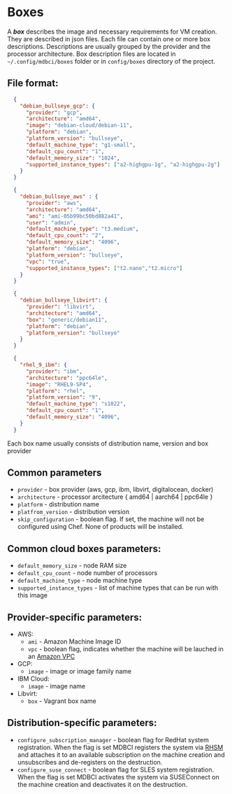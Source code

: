 # Boxes

A ***box*** describes the image and necessary requirements for VM creation. They are described in json files. Each file can contain one or more box descriptions. Descriptions are usually grouped by the provider and the processor architecture.
Box description files are located in `~/.config/mdbci/boxes` folder or in `config/boxes` directory of the project.

## File format:

```json
  {
    "debian_bullseye_gcp": {
      "provider": "gcp",
      "architecture": "amd64",
      "image": "debian-cloud/debian-11",
      "platform": "debian",
      "platform_version": "bullseye",
      "default_machine_type": "g1-small",
      "default_cpu_count": "1",
      "default_memory_size": "1024",
      "supported_instance_types": ["a2-highgpu-1g", "a2-highgpu-2g"]
    }
  }
```
```json
  {
    "debian_bullseye_aws" : {
      "provider": "aws",
      "architecture": "amd64",
      "ami": "ami-05b99bc50bd882a41",
      "user": "admin",
      "default_machine_type": "t3.medium",
      "default_cpu_count": "2",
      "default_memory_size": "4096",
      "platform": "debian",
      "platform_version": "bullseye",
      "vpc": "true",
      "supported_instance_types": ["t2.nano","t2.micro"]
    }
  }
```
```json
  {
    "debian_bullseye_libvirt": {
      "provider": "libvirt",
      "architecture": "amd64",
      "box": "generic/debian11",
      "platform": "debian",
      "platform_version": "bullseye"
    }
  }
```
```json
  {
    "rhel_9_ibm": {
      "provider": "ibm",
      "architecture": "ppc64le",
      "image": "RHEL9-SP4",
      "platform": "rhel",
      "platform_version": "9",
      "default_machine_type": "s1022",
      "default_cpu_count": "1",
      "default_memory_size": "4096",
    }
  }
```
Each box name usually consists of distribution name, version and box provider

## Common parameters

* `provider` - box provider (aws, gcp, ibm, libvirt, digitalocean, docker)
* `architecture` - processor arcitecture { amd64 | aarch64 | ppc64le }
* `platform` - distribution name
* `platfrom_version` - distribution version
* `skip_configuration` - boolean flag. If set, the machine will not be configured using Chef. None of products will be installed.

## Common cloud boxes parameters:

* `default_memory_size` - node RAM size
* `default_cpu_count` - node number of processors
* `default_machine_type` - node machine type
* `supported_instance_types` - list of machine types that can be run with this image

## Provider-specific parameters:

- AWS:
  * `ami` - Amazon Machine Image ID
  * `vpc` - boolean flag, indicates whether the machine will be lauched in an [Amazon VPC](https://docs.aws.amazon.com/vpc/latest/userguide/what-is-amazon-vpc.html)
- GCP:
  * `image` - image or image family name
- IBM Cloud:
  * `image` - image name
- Libvirt:
  * `box` - Vagrant box name

## Distribution-specific parameters:

* `configure_subscription_manager` - boolean flag for RedHat system registration. When the flag is set MDBCI registers the system via [RHSM](https://access.redhat.com/products/red-hat-subscription-management) and attaches it to an available subscription on the machine creation and unsubscribes and de-registers on the destruction.
* `configure_suse_connect` - boolean flag for SLES system registration. When the flag is set MDBCI activates the system via SUSEConnect on the machine creation and deactivates it on the destruction.
